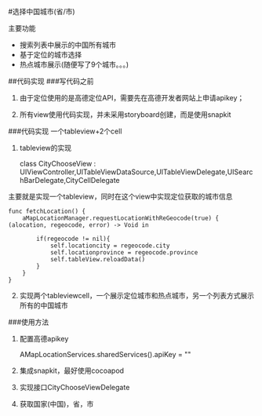 #选择中国城市(省/市)


主要功能

* 搜索列表中展示的中国所有城市
* 基于定位的城市选择
* 热点城市展示(随便写了9个城市。。。)

##代码实现
###写代码之前
1. 由于定位使用的是高德定位API，需要先在高德开发者网站上申请apikey；

2. 所有view使用代码实现，并未采用storyboard创建，而是使用snapkit

###代码实现
一个tableview+2个cell

 1. tableview的实现

    class CityChooseView : UIViewController,UITableViewDataSource,UITableViewDelegate,UISearchBarDelegate,CityCellDelegate

主要就是实现一个tableview，同时在这个view中实现定位获取的城市信息
    
    func fetchLocation() {
        aMapLocationManager.requestLocationWithReGeocode(true) { (alocation, regeocode, error) -> Void in
            
            if(regeocode != nil){
                self.locationcity = regeocode.city
                self.locationprovince = regeocode.province
                self.tableView.reloadData()
            }
        }
    }


 2. 实现两个tableviewcell，一个展示定位城市和热点城市，另一个列表方式展示所有的中国城市

###使用方法

1. 配置高德apikey

    AMapLocationServices.sharedServices().apiKey = ""

2. 集成snapkit，最好使用cocoapod
3. 实现接口CityChooseViewDelegate
4. 获取国家(中国)，省，市
